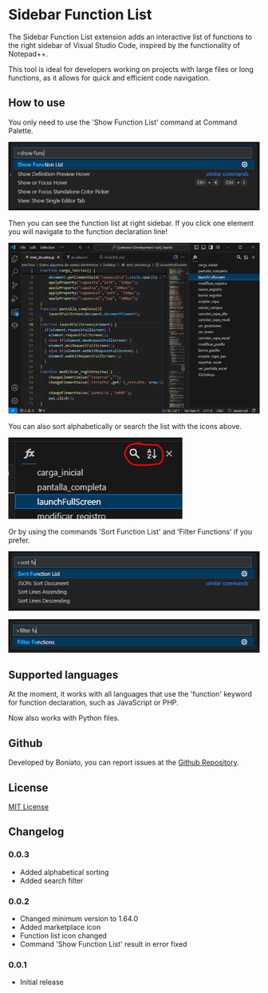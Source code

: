 # Sidebar Function List

The Sidebar Function List extension adds an interactive list of functions to the right sidebar of Visual Studio Code, inspired by the functionality of Notepad++. 

This tool is ideal for developers working on projects with large files or long functions, as it allows for quick and efficient code navigation. 

## How to use

You only need to use the 'Show Function List' command at Command Palette.

![Show Function List](resources/readme1.png)

Then you can see the function list at right sidebar. If you click one element you will navigate to the function declaration line!

![Function List](resources/readme2.png)

You can also sort alphabetically or search the list with the icons above.

![Sort And Search Icons](resources/readme3.png)

 Or by using the commands 'Sort Function List' and 'Filter Functions' if you prefer.

![Sort Function List](resources/readme4.png)

![Filter Functions](resources/readme5.png)

## Supported languages

At the moment, it works with all languages that use the 'function' keyword for function declaration, such as JavaScript or PHP.

Now also works with Python files.

## Github

Developed by Boniato, you can report issues at the [Github Repository](https://github.com/BoniatoRelleno/SidebarFunctionListVSC).

## License

[MIT License](LICENSE.md)

## Changelog

### 0.0.3

- Added alphabetical sorting
- Added search filter

### 0.0.2

- Changed minimum version to 1.64.0
- Added marketplace icon
- Function list icon changed
- Command 'Show Function List' result in error fixed

### 0.0.1

- Initial release

